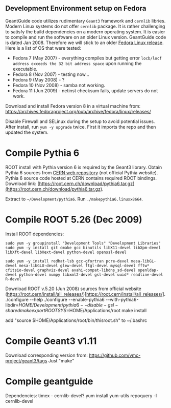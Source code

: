 Development Environment setup on Fedora
---------------------------------------

GeantGuide code utilizes rudimentary `Geant3` framework and `cernlib` libries. Modern Linux systems do not offer `cernlib` package. It is rather  challenging to satisfy the build dependencies on a modern operating system. It is easier to compile and run the software on an older Linux version. GeantGuide code is dated Jan 2008. Therefore we will stick to an older [Fedora Linux release](https://en.wikipedia.org/wiki/Fedora_Linux_release_history). Here is a list of OS that were tested:

* Fedora 7 (May 2007) - everything compiles but getting error `locb/locf address exceeds the 32 bit address space` upon running the executable.
* Fedora 8 (Nov 2007) - testing now...
* Fedora 9 (May 2008) - ?
* Fedora 10 (Nov 2008) - samba not working.
* Fedora 11 (Jun 2009) - netinst checksum fails, update servers do not work.

Download and install Fedora version 8 in a virtual machine from:
https://archives.fedoraproject.org/pub/archive/fedora/linux/releases/

Disable Firewall and SELinux during the setup to avoid potential issues. After install, run `yum -y upgrade` twice. First it imports the repo and then updated the system.



Compile Pythia 6
================

ROOT install with Pythia version 6 is required by the Geant3 library. Obtain Pythia 6 sources from [CERN web repository](https://root.cern.ch/download/) (not official Pythia website). Pythia 6 source code hosted at CERN contains required ROOT bindings. Download link: [https://root.cern.ch/download/pythia6.tar.gz](https://root.cern.ch/download/pythia6.tar.gz).

Extract to `~/Development/pythia6`. Run `./makepythia6.linuxx8664`.

Compile ROOT 5.26 (Dec 2009)
============================

Install ROOT dependencies:

```
sudo yum -y groupinstall "Development Tools" "Development Libraries"
sudo yum -y install git cmake gcc binutils libX11-devel libXpm-devel libXft-devel libXext-devel python-devel openssl-devel

sudo yum -y install redhat-lsb gcc-gfortran pcre-devel mesa-libGL-devel mesa-libGLU-devel glew-devel ftgl-devel mysql-devel fftw* cfitsio-devel graphviz-devel avahi-compat-libdns_sd-devel openldap-devel python-devel numpy libxml2-devel gsl-devel uuid* readline-devel R-devel
```
Download ROOT v.5.20 (Jun 2008) sources from official website (https://root.cern/install/all_releases/)[https://root.cern/install/all_releases/].
./configure --help
./configure --enable-pythia6 --with-pythia6-libdir=$HOME/Development/pythia6 --disable-gsl-shared
make
export ROOTSYS=$HOME/Applications/root
make install

add "source $HOME/Applications/root/bin/thisroot.sh" to ~/.bashrc

Compile Geant3 v1.11
====================

Download corresponding version from: https://github.com/vmc-project/geant3/tags
Just "make"

Compile geantguide
==================

Dependencies: timex - cernlib-devel?
yum install yum-utils
repoquery -l cernlib-devel
